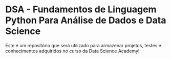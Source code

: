 # DSA - Fundamentos de Linguagem Python Para Análise de Dados e Data Science
Este é um repositório que será utilizado para armazenar projetos, testes e conhecimentos adquiridos no curso da Data Science Academy!
